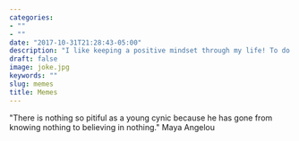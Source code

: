 ```yaml
---
categories:
- ""
- ""
date: "2017-10-31T21:28:43-05:00"
description: "I like keeping a positive mindset through my life! To do so, I find comfort in conversation with friends, food and memes!"
draft: false
image: joke.jpg
keywords: ""
slug: memes
title: Memes
---
```



"There is nothing so pitiful as a young cynic because he has gone from knowing nothing to believing in nothing." 
Maya Angelou

